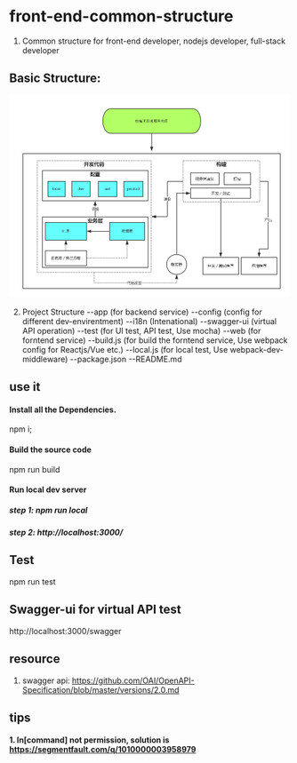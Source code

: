 # front-end-common-structure
1. Common structure for front-end developer, nodejs developer, full-stack developer

## Basic Structure:
![image](https://github.com/baorr/front-end-common-structure/blob/master/%E5%89%8D%E7%AB%AF%E9%A1%B9%E7%9B%AE%E9%80%9A%E7%94%A8%E6%9E%B6%E6%9E%84%E5%9B%BE.png)

2. Project Structure
--app (for backend service)
--config (config for different dev-envirentment)
--i18n (Intenational)
--swagger-ui (virtual API operation)
--test (for UI test, API test, Use mocha)
--web (for forntend service)
--build.js (for build the forntend service, Use webpack config for Reactjs/Vue etc.)
--local.js (for local test, Use webpack-dev-middleware)
--package.json
--README.md

## use it
#### Install all the Dependencies.
npm i;

#### Build the source code
npm run build

#### Run local dev server
##### step 1: npm run local
##### step 2: http://localhost:3000/

## Test
npm run test

## Swagger-ui for virtual API test
http://localhost:3000/swagger

## resource
1. swagger api: https://github.com/OAI/OpenAPI-Specification/blob/master/versions/2.0.md

## tips
#### 1. ln[command] not permission, solution is https://segmentfault.com/q/1010000003958979
